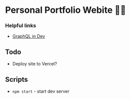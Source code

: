# Personal Portfolio Webite 🤘🏻

### Helpful links
* [GraphQL in Dev](http://localhost:8000/__graphql)

## Todo
* Deploy site to Vercel?

## Scripts
* ```npm start``` - start dev server